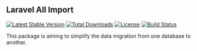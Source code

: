 ## Laravel All Import
[![Latest Stable Version](https://poser.pugx.org/unikat/all-import/v/stable)](https://packagist.org/packages/unikat/all-import)
[![Total Downloads](https://poser.pugx.org/unikat/all-import/downloads)](https://packagist.org/packages/unikat/all-import)
[![License](https://poser.pugx.org/unikat/all-import/license)](https://packagist.org/packages/unikat/all-import)
[![Build Status](https://travis-ci.org/UnikatGmbH/all-import.svg?branch=master)](https://travis-ci.org/UnikatGmbH/all-import)

This package is aiming to simplify the data migration from one database to another.
